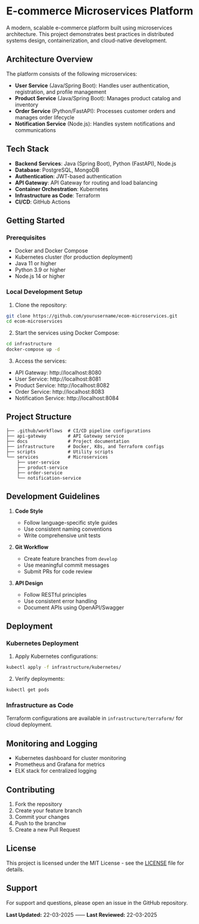 # E-commerce Microservices Platform

A modern, scalable e-commerce platform built using microservices architecture. This project demonstrates best practices in distributed systems design, containerization, and cloud-native development.

## Architecture Overview

The platform consists of the following microservices:

- **User Service** (Java/Spring Boot): Handles user authentication, registration, and profile management
- **Product Service** (Java/Spring Boot): Manages product catalog and inventory
- **Order Service** (Python/FastAPI): Processes customer orders and manages order lifecycle
- **Notification Service** (Node.js): Handles system notifications and communications

## Tech Stack

- **Backend Services**: Java (Spring Boot), Python (FastAPI), Node.js
- **Database**: PostgreSQL, MongoDB
- **Authentication**: JWT-based authentication
- **API Gateway**: API Gateway for routing and load balancing
- **Container Orchestration**: Kubernetes
- **Infrastructure as Code**: Terraform
- **CI/CD**: GitHub Actions

## Getting Started

### Prerequisites

- Docker and Docker Compose
- Kubernetes cluster (for production deployment)
- Java 11 or higher
- Python 3.9 or higher
- Node.js 14 or higher

### Local Development Setup

1. Clone the repository:

```bash
git clone https://github.com/yourusername/ecom-microservices.git
cd ecom-microservices
```

2. Start the services using Docker Compose:

```bash
cd infrastructure
docker-compose up -d
```

3. Access the services:

- API Gateway: http://localhost:8080
- User Service: http://localhost:8081
- Product Service: http://localhost:8082
- Order Service: http://localhost:8083
- Notification Service: http://localhost:8084

## Project Structure

```
├── .github/workflows  # CI/CD pipeline configurations
├── api-gateway        # API Gateway service
├── docs               # Project documentation
├── infrastructure     # Docker, K8s, and Terraform configs
├── scripts            # Utility scripts
└── services           # Microservices
    ├── user-service
    ├── product-service
    ├── order-service
    └── notification-service
```

## Development Guidelines

1. **Code Style**

   - Follow language-specific style guides
   - Use consistent naming conventions
   - Write comprehensive unit tests

2. **Git Workflow**

   - Create feature branches from `develop`
   - Use meaningful commit messages
   - Submit PRs for code review

3. **API Design**

   - Follow RESTful principles
   - Use consistent error handling
   - Document APIs using OpenAPI/Swagger

## Deployment

### Kubernetes Deployment

1. Apply Kubernetes configurations:

```bash
kubectl apply -f infrastructure/kubernetes/
```

2. Verify deployments:

```bash
kubectl get pods
```

### Infrastructure as Code

Terraform configurations are available in `infrastructure/terraform/` for cloud deployment.

## Monitoring and Logging

- Kubernetes dashboard for cluster monitoring
- Prometheus and Grafana for metrics
- ELK stack for centralized logging

## Contributing

1. Fork the repository
2. Create your feature branch
3. Commit your changes
4. Push to the branchw
5. Create a new Pull Request

## License

This project is licensed under the MIT License - see the [LICENSE](LICENSE) file for details.

## Support

For support and questions, please open an issue in the GitHub repository.

**Last Updated:** 22-03-2025 ⸺ **Last Reviewed:** 22-03-2025
